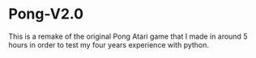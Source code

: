 # Pong-V2.0
This is a remake of the original Pong Atari game that I made in around 5 hours in order to test my four years experience with python.
